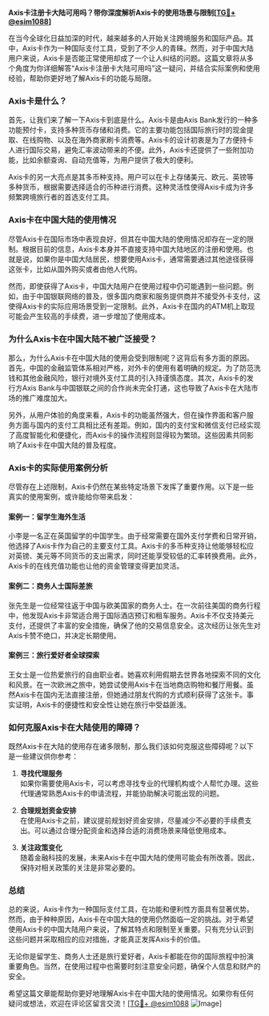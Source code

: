 **Axis卡注册卡大陆可用吗？带你深度解析Axis卡的使用场景与限制[[TG💪+ @esim1088](https://t.me/s/esim1088)]**

在当今全球化日益加深的时代，越来越多的人开始关注跨境服务和国际产品。其中，Axis卡作为一种国际支付工具，受到了不少人的青睐。然而，对于中国大陆用户来说，Axis卡是否能正常使用却成了一个让人纠结的问题。这篇文章将从多个角度为你详细解答“Axis卡注册卡大陆可用吗”这一疑问，并结合实际案例和使用经验，帮助你更好地了解Axis卡的功能与局限。

### Axis卡是什么？

首先，让我们来了解一下Axis卡到底是什么。Axis卡是由Axis Bank发行的一种多功能预付卡，支持多种货币存储和消费。它的主要功能包括国际旅行时的现金提取、在线购物、以及在海外商家刷卡消费等。Axis卡的设计初衷是为了方便持卡人进行国际交易，避免汇率波动带来的不便。此外，Axis卡还提供了一些附加功能，比如余额查询、自动充值等，为用户提供了极大的便利。

Axis卡的另一大亮点是其多币种支持。用户可以在卡上存储美元、欧元、英镑等多种货币，根据需要选择适合的币种进行消费。这种灵活性使得Axis卡成为许多频繁跨境旅行者的首选支付工具。

### Axis卡在中国大陆的使用情况

尽管Axis卡在国际市场中表现良好，但其在中国大陆的使用情况却存在一定的限制。根据目前的信息，Axis卡本身并不直接支持中国大陆地区的注册和使用。也就是说，如果你是中国大陆居民，想要使用Axis卡，通常需要通过其他途径获得这张卡，比如从国外购买或者由他人代购。

然而，即使获得了Axis卡，中国大陆用户在使用过程中仍可能遇到一些问题。例如，由于中国银联网络的普及，很多国内商家和服务提供商并不接受外卡支付，这使得Axis卡的实际应用场景受到一定限制。此外，Axis卡在国内的ATM机上取现可能会产生较高的手续费，进一步增加了使用成本。

### 为什么Axis卡在中国大陆不被广泛接受？

那么，为什么Axis卡在中国大陆的使用会受到限制呢？这背后有多方面的原因。首先，中国的金融监管体系相对严格，对外卡的使用有着明确的规定。为了防范洗钱和其他金融风险，银行对境外支付工具的引入持谨慎态度。其次，Axis卡的发行方Axis Bank与中国银联之间的合作尚未完全打通，这也导致了Axis卡在大陆市场的推广难度加大。

另外，从用户体验的角度来看，Axis卡的功能虽然强大，但在操作界面和客户服务方面与国内的支付工具相比还有差距。例如，国内的支付宝和微信支付已经实现了高度智能化和便捷化，而Axis卡的操作流程则显得较为繁琐。这些因素共同影响了Axis卡在中国大陆的普及程度。

### Axis卡的实际使用案例分析

尽管存在上述限制，Axis卡仍然在某些特定场景下发挥了重要作用。以下是一些真实的使用案例，或许能给你带来启发：

#### 案例一：留学生海外生活

小李是一名正在英国留学的中国学生。由于经常需要在国外支付学费和日常开销，他选择了Axis卡作为自己的主要支付工具。Axis卡的多币种支持让他能够轻松应对英镑、美元等不同货币的支出需求，同时还能享受较低的汇率转换费用。此外，Axis卡的在线充值功能也让他的资金管理变得更加灵活。

#### 案例二：商务人士国际差旅

张先生是一位经常往返于中国与欧美国家的商务人士。在一次前往美国的商务行程中，他发现Axis卡非常适合用于国际酒店预订和租车服务。Axis卡不仅支持美元支付，还提供了丰富的安全措施，确保了他的交易信息安全。这次经历让张先生对Axis卡赞不绝口，并决定长期使用。

#### 案例三：旅行爱好者全球探索

王女士是一位热爱旅行的自由职业者。她喜欢利用假期去世界各地探索不同的文化和风景。在一次欧洲之旅中，她尝试使用Axis卡在当地商店购物和餐厅用餐。虽然Axis卡在国内无法直接注册，但她通过朋友代购的方式顺利获得了这张卡。事实证明，Axis卡的便捷性和安全性让她在旅行中受益匪浅。

### 如何克服Axis卡在大陆使用的障碍？

既然Axis卡在大陆的使用存在诸多限制，那么我们该如何克服这些障碍呢？以下是一些建议供你参考：

1. **寻找代理服务**  
   如果你需要使用Axis卡，可以考虑寻找专业的代理机构或个人帮忙办理。这些代理通常熟悉Axis卡的申请流程，并能协助解决可能出现的问题。

2. **合理规划资金安排**  
   在使用Axis卡之前，建议提前规划好资金安排，尽量减少不必要的手续费支出。可以通过合理分配资金和选择合适的消费场景来降低使用成本。

3. **关注政策变化**  
   随着金融科技的发展，未来Axis卡在中国大陆的使用可能会有所改善。因此，保持对相关政策的关注是非常必要的。

### 总结

总的来说，Axis卡作为一种国际支付工具，在功能和便利性方面具有显著优势。然而，由于种种原因，Axis卡在中国大陆的使用仍然面临一定的挑战。对于希望使用Axis卡的中国大陆用户来说，了解其特点和限制至关重要。只有充分认识到这些问题并采取相应的应对措施，才能真正发挥Axis卡的价值。

无论你是留学生、商务人士还是旅行爱好者，Axis卡都能在你的国际旅程中扮演重要角色。当然，在使用过程中也需要时刻注意安全问题，确保个人信息和财产的安全。

希望这篇文章能帮助你更好地理解Axis卡在中国大陆的使用情况。如果你有任何疑问或想法，欢迎在评论区留言交流！[[TG💪+ @esim1088](https://t.me/s/esim1088) ![Image](https://i.postimg.cc/4NQfJmqS/Snipaste-2025-05-13-00-14-12.png)]